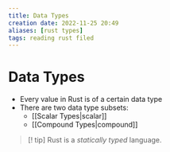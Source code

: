 ```yaml
---
title: Data Types
creation date: 2022-11-25 20:49
aliases: [rust types]
tags: reading rust filed
---
```


# Data Types
- Every value in Rust is of a certain data type
- There are two data type subsets: 
	- [[Scalar Types|scalar]] 
	- [[Compound Types|compound]] 

> [! tip] Rust is a *statically typed* language.







